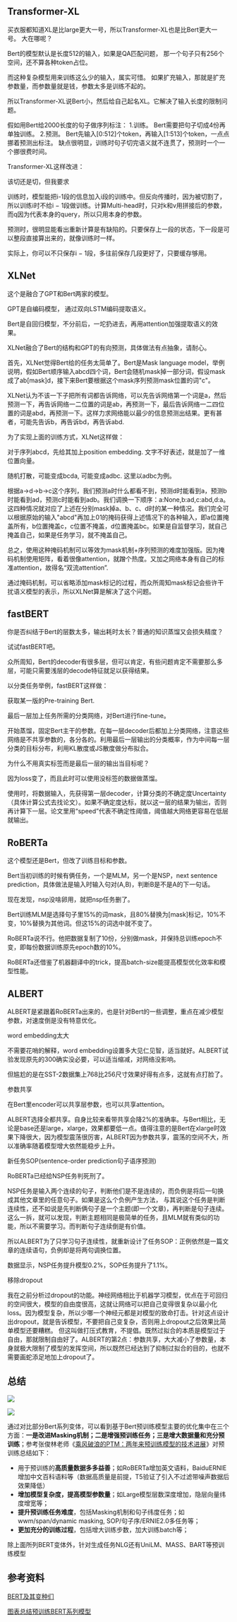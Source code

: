 ## Transformer-XL

买衣服都知道XL是比large更大一号，所以Transformer-XL也是比Bert更大一号。
大在哪呢？

Bert的模型默认是长度512的输入，如果是QA匹配问题， 那一个句子只有256个空间，还不算各种token占位。

而这种复杂模型用来训练这么少的输入，属实可惜。 如果扩充输入，那就是扩充参数量，而参数量就是钱，参数太多是训练不起的。

所以Transformer-XL说Bert小，然后给自己起名XL。它解决了输入长度的限制问题。

假如用Bert给2000长度的句子做序列标注：
1.训练。 Bert需要把句子切成4份再单独训练。
2.预测。 Bert先输入[0:512]个token，再输入[1:513]个token，一点点挪着预测出标注。
缺点很明显，训练时句子切完语义就不连贯了，预测时一个一个挪很费时间。

Transformer-XL这样改进：

该切还是切，但我要求

训练时，模型能把i-1段的信息加入i段的训练中。但反向传播时，因为被切割了，所以训练i时不给i − 1段做训练。计算Multi-head时，只对k和v用拼接后的参数，而q因为代表本身的query，所以只用本身的参数。

预测时，很明显能看出重新计算是有缺陷的。只要保存上一段的状态，下一段是可以整段直接算出来的，就像训练时一样。

实际上，你可以不只保存i − 1段，多往前保存几段更好了，只要缓存够用。

## XLNet

这个是融合了GPT和Bert两家的模型。

GPT是自编码模型， 通过双向LSTM编码提取语义。

Bert是自回归模型，不分前后，一坨扔进去，再用attention加强提取语义的效果。

XLNet融合了Bert的结构和GPT的有向预测，具体做法有点抽象，请耐心。

首先，XLNet觉得Bert给的任务太简单了。Bert是Mask language model，举例说明，假如Bert顺序输入abcd四个词，Bert会随机mask掉一部分词，假设mask成了ab[mask]d，接下来Bert要根据这个mask序列预测mask位置的词"c"。

XLNet认为不该一下子把所有词都告诉网络，可以先告诉网络第一个词是a，然后预测一下，再告诉网络一二位置的词是ab，再预测一下，最后告诉网络一二四位置的词是abd，再预测一下。这样力求网络能以最少的信息预测出结果。更有甚者，可能先告诉b，再告诉bd，再告诉abd.

为了实现上面的训练方式，XLNet这样做：

对于序列abcd，先给其加上position embedding. 文字不好表述，就是加了一维位置向量。

随机打散，可能变成bcda, 可能变成adbc. 这里以adbc为例。

根据a->d->b->c这个序列，我们预测a时什么都看不到，预测d时能看到a，预测b时能看到ad，预测c时能看到adb。我们调换一下顺序：a:None,b:ad,c:abd,d:a。这四种情况就对应了上述在分别mask掉a、b、c、d时的某一种情况。我们完全可以根据原始的输入"abcd"再加上01的掩码获得上述情况下的各种输入，即a位置掩盖所有，b位置掩盖c，c位置不掩盖，d位置掩盖bc。如果是自监督学习，就自己掩盖自己，如果是任务学习，就不掩盖自己。

总之，使用这种掩码机制可以等效为mask机制+序列预测的难度加强版。因为掩码机制使用矩阵，看着很像attention，就蹭个热度。又加之网络本身有自己的标准attention，故得名“双流attention”.

通过掩码机制，可以省略添加mask标记的过程，而众所周知mask标记会些许干扰语义模型的表示，所以XLNet算是解决了这个问题。

## fastBERT

你是否纠结于Bert的层数太多，输出耗时太长？普通的知识蒸馏又会损失精度？

试试fastBERT吧。

众所周知，Bert的decoder有很多层，但可以肯定，有些问题肯定不需要那么多层，可能只需要浅层的decode特征就足以获得结果。

以分类任务举例，fastBERT这样做：

获取某一版的Pre-training Bert.

最后一层加上任务所需的分类网络，对Bert进行fine-tune。

开始蒸馏，固定Bert主干的参数。在每一层decoder后都加上分类网络，注意这些网络是不共享参数的，各分各的。利用最后一层输出的分类概率，作为中间每一层分类的目标分布，利用KL散度或JS散度做分布拟合。

为什么不用真实标签而是最后一层的输出当目标呢？

因为loss变了，而且此时可以使用没标签的数据做蒸馏。

使用时，将数据输入，先获得第一层decoder，计算分类的不确定度Uncertainty（具体计算公式去找论文）。如果不确定度达标，就以这一层的结果为输出，否则再计算下一层。论文里用“speed”代表不确定性阈值，阈值越大网络更容易在低层就输出。

## RoBERTa

这个模型还是Bert，但改了训练目标和参数。

Bert当初训练的时候有俩任务，一个是MLM，另一个是NSP，next sentence prediction，具体做法是输入时输入句对(A,B)，判断B是不是A的下一句话。

现在发现，nsp没啥卵用，就把nsp任务删了。

Bert训练MLM是选择句子里15%的词mask，且80%替换为[mask]标记，10%不变，10%替换为其他词。但这15%的词选中就不变了。

RoBERTa说不行。他把数据复制了10份，分别做mask，并保持总训练epoch不变，即每份数据训练原先epoch数的10%。

RoBERTa还借鉴了机器翻译中的trick，提高batch-size能提高模型优化效率和模型性能。

## ALBERT

ALBERT是紧跟着RoBERTa出来的，也是针对Bert的一些调整，重点在减少模型参数，对速度倒是没有特意优化。

word embedding太大

不需要花哨的解释，word embedding设置多大见仁见智，适当就好。ALBERT试验发现原先的300确实没必要，可以适当缩减，对网络没影响。

但尴尬的是在SST-2数据集上768比256尺寸效果好得有点多，这就有点打脸了。

参数共享

在Bert里encoder可以共享层参数，也可以共享attention。

ALBERT选择全都共享。自身比较来看带共享会降2%的准确率。与Bert相比，无论是base还是large，xlarge，效果都要低一点。值得注意的是Bert在xlarge时效果下降很大，因为模型震荡很厉害，ALBERT因为参数共享，震荡的空间不大，所以准确率随着模型增大依然能稳步上升。

新任务SOP(sentence-order prediction句子语序预测)

RoBERTa已经给NSP任务判死刑了。

NSP任务是输入两个连续的句子，判断他们是不是连续的，而负例是将后一句换成其他文章里的任意句子。如果是这么个负例产生方法， 与其说这个任务是判断连续性，还不如说是先判断俩句子是一个主题(即一个文章)，再判断是句子连续。这么一拆，就可以发现，判断主题相同是极简单的任务，且MLM就有类似的功能，所以不需要学习。而判断句子连续倒是有价值。

所以ALBERT为了只学习句子连续性，就重新设计了任务SOP：正例依然是一篇文章的连续语句，负例却是将两句调换位置。

数据显示，NSP任务提升模型0.2%，SOP任务提升了1.1%。

移除dropout

我在之前分析过dropout的功能。神经网络相比于机器学习模型，优点在于可回归的空间很大，模型的自由度很高，这就让网络可以把自己变得很复杂以最小化loss。因为模型复杂，所以少哪一个神经元都是对模型的致命打击。针对这点设计出dropout，就是告诉模型，不要把自己变复杂，否则用上dropout之后效果比简单模型还要糟糕。
但这叫做打压式教育，不提倡。既然过拟合的本质是模型过于自由，那就限制自由好了。ALBERT的第2点：参数共享，大大减小了参数量，本身就极大限制了模型的发挥空间，所以既然已经达到了抑制过拟合的目的，也就不需要画蛇添足地加上dropout了。

## 总结

![](img/Pasted%20image%2020210925173022.png)

![](img/Pasted%20image%2020210925173041.png)

通过对比部分Bert系列变体，可以看到基于Bert预训练模型主要的优化集中在三个方面：**一是改进Masking机制；二是增强预训练任务；三是增大数据量和充分预训练**；参考张俊林老师《[乘风破浪的PTM：两年来预训练模型的技术进展](https://zhuanlan.zhihu.com/p/254821426)》对预训练总结如下：

-   用于预训练的**高质量数据多多益善**；如RoBERTa增加英文语料，BaiduERNIE增加中文百科语料等（数据高质量是前提，T5验证了引入不过滤带噪声数据后效果降低）
-   **增加模型复杂度，提高模型参数量**；如Large模型层数深度增加，隐层向量纬度增宽等；
-   **提升预训练任务难度**，包括Masking机制和句子纬度任务；如wwm/span/dynamic masking, SOP/句子序/ERNIE2.0多任务等；
-   **更加充分的训练过程**，包括增大训练步数，加大训练batch等；

除上面所列BERT变体外，针对生成任务NLG还有UniLM、MASS、BART等预训练模型

## 参考资料

[BERT及其变种们](https://blog.csdn.net/qq_39006282/article/details/107251957)

[图表总结预训练BERT系列模型](https://zhuanlan.zhihu.com/p/346964839)